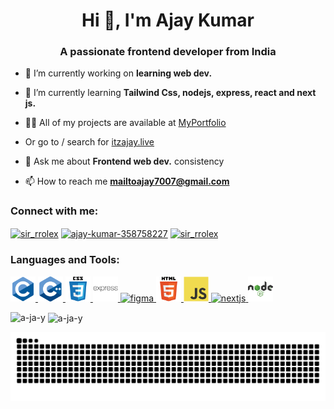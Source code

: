 <h1 align="center">Hi 👋, I'm Ajay Kumar</h1>

<h3 align="center">A passionate frontend developer from India</h3>

- 🔭 I’m currently working on **learning web dev.**

- 🌱 I’m currently learning **Tailwind Css, nodejs, express, react and next js.**

- 👨‍💻 All of my projects are available at [MyPortfolio](https://ajay-portfolio-phi.vercel.app/)
 - Or go to / search for [itzajay.live](https://itzajay.live/)

- 💬 Ask me about **Frontend web dev.** consistency 

- 📫 How to reach me **mailtoajay7007@gmail.com**


<h3 align="left">Connect with me:</h3>
<p align="left">
<a href="https://twitter.com/sir_rrolex" target="blank"><img align="center" src="https://raw.githubusercontent.com/rahuldkjain/github-profile-readme-generator/master/src/images/icons/Social/twitter.svg" alt="sir_rrolex" height="30" width="40" /></a>
<a href="https://linkedin.com/in/ajay-kumar-358758227" target="blank"><img align="center" src="https://raw.githubusercontent.com/rahuldkjain/github-profile-readme-generator/master/src/images/icons/Social/linked-in-alt.svg" alt="ajay-kumar-358758227" height="30" width="40" /></a>
<a href="https://instagram.com/sir_rrolex" target="blank"><img align="center" src="https://raw.githubusercontent.com/rahuldkjain/github-profile-readme-generator/master/src/images/icons/Social/instagram.svg" alt="sir_rrolex" height="30" width="40" /></a>
</p>

<h3 align="left">Languages and Tools:</h3>
<p align="left"> <a href="https://www.cprogramming.com/" target="_blank" rel="noreferrer"> <img src="https://raw.githubusercontent.com/devicons/devicon/master/icons/c/c-original.svg" alt="c" width="40" height="40"/> </a> <a href="https://www.w3schools.com/cpp/" target="_blank" rel="noreferrer"> <img src="https://raw.githubusercontent.com/devicons/devicon/master/icons/cplusplus/cplusplus-original.svg" alt="cplusplus" width="40" height="40"/> </a> <a href="https://www.w3schools.com/css/" target="_blank" rel="noreferrer"> <img src="https://raw.githubusercontent.com/devicons/devicon/master/icons/css3/css3-original-wordmark.svg" alt="css3" width="40" height="40"/> </a> <a href="https://expressjs.com" target="_blank" rel="noreferrer"> <img src="https://raw.githubusercontent.com/devicons/devicon/master/icons/express/express-original-wordmark.svg" alt="express" width="40" height="40"/> </a> <a href="https://www.figma.com/" target="_blank" rel="noreferrer"> <img src="https://www.vectorlogo.zone/logos/figma/figma-icon.svg" alt="figma" width="40" height="40"/> </a> <a href="https://www.w3.org/html/" target="_blank" rel="noreferrer"> <img src="https://raw.githubusercontent.com/devicons/devicon/master/icons/html5/html5-original-wordmark.svg" alt="html5" width="40" height="40"/> </a> <a href="https://developer.mozilla.org/en-US/docs/Web/JavaScript" target="_blank" rel="noreferrer"> <img src="https://raw.githubusercontent.com/devicons/devicon/master/icons/javascript/javascript-original.svg" alt="javascript" width="40" height="40"/> </a> <a href="https://nextjs.org/" target="_blank" rel="noreferrer"> <img src="https://cdn.worldvectorlogo.com/logos/nextjs-2.svg" alt="nextjs" width="40" height="40"/> </a> <a href="https://nodejs.org" target="_blank" rel="noreferrer"> <img src="https://raw.githubusercontent.com/devicons/devicon/master/icons/nodejs/nodejs-original-wordmark.svg" alt="nodejs" width="40" height="40"/> </a>

<p><img align="left" src="https://github-readme-stats.vercel.app/api/top-langs?username=a-ja-y&show_icons=true&locale=en&layout=compact" alt="a-ja-y" /></p>

<p>&nbsp;<img align="center" src="https://github-readme-stats.vercel.app/api?username=a-ja-y&show_icons=true&locale=en" alt="a-ja-y" /></p>


<picture>
  <source media="(prefers-color-scheme: dark)" srcset="https://raw.githubusercontent.com/A-JA-Y/A-JA-Y/output/github-snake-dark.svg" />
  <source media="(prefers-color-scheme: light)" srcset="https://raw.githubusercontent.com/A-JA-Y/A-JA-Y/output/github-snake.svg" />
  <img alt="github-snake" src="https://raw.githubusercontent.com/A-JA-Y/A-JA-Y/output/github-snake.svg" />
</picture>
